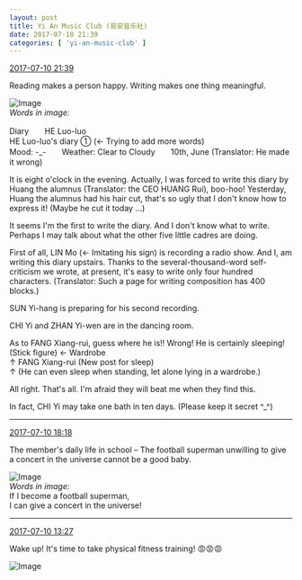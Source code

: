```yaml
---
layout: post
title: Yi An Music Club (易安音乐社)
date: 2017-07-10 21:39
categories: [ 'yi-an-music-club' ]
---
```


<div class="weibo-info">
  <a href="http://weibo.com/6094546964/FbMrkvbCc">2017-07-10 21:39</a>
</div>

Reading makes a person happy. Writing makes one thing meaningful.

<!-- more -->

![Image](http://wx4.sinaimg.cn/mw690/006Es64Agy1fhf4bfng6wj32c03404qr.jpg)  
*Words in image:*

Diary　　HE Luo-luo  
HE Luo-luo's diary ① (← Trying to add more words)  
Mood: -_-　　Weather: Clear to Cloudy　　10th, June (Translator: He made it wrong)

It is eight o'clock in the evening. Actually, I was forced to write this diary by Huang the alumnus (Translator: the CEO HUANG Rui), boo-hoo! Yesterday, Huang the alumnus had his hair cut, that's so ugly that I don't know how to express it! (Maybe he cut it today …)

It seems I'm the first to write the diary. And I don't know what to write. Perhaps I may talk about what the other five little cadres are doing.

First of all, LIN Mo (← Imitating his sign) is recording a radio show. And I, am writing this diary upstairs. Thanks to the several-thousand-word self-criticism we wrote, at present, it's easy to write only four hundred characters. (Translator: Such a page for writing composition has 400 blocks.)

SUN Yi-hang is preparing for his second recording.

CHI Yi and ZHAN Yi-wen are in the dancing room.

As to FANG Xiang-rui, guess where he is!! Wrong! He is certainly sleeping!  
(Stick figure) ← Wardrobe  
↑ FANG Xiang-rui (New post for sleep)  
↑ (He can even sleep when standing, let alone lying in a wardrobe.)

All right. That's all. I'm afraid they will beat me when they find this.

In fact, CHI Yi may take one bath in ten days. (Please keep it secret ^_^)

---

<div class="weibo-info">
  <a href="http://weibo.com/6094546964/FbL7xlRhO">2017-07-10 18:18</a>
</div>

The member's daily life in school – The football superman unwilling to give a concert in the universe cannot be a good baby.

![Image](http://wx3.sinaimg.cn/mw690/006Es64Agy1fhexf5dx7lj319y19yb29.jpg)  
*Words in image:*  
If I become a football superman,  
I can give a concert in the universe!

---

<div class="weibo-info">
  <a href="http://weibo.com/6094546964/FbJdmCmtd">2017-07-10 13:27</a>
</div>

Wake up! It's time to take physical fitness training! :rage::rage::rage:

![Image](http://wx1.sinaimg.cn/mw690/006Es64Agy1fheq3kutc3j33402c0e82.jpg)
